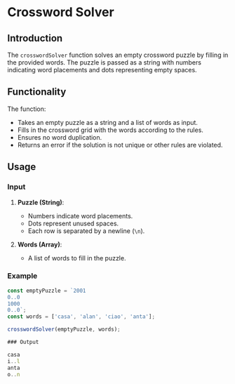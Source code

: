 # Crossword Solver

## Introduction
The `crosswordSolver` function solves an empty crossword puzzle by filling in the provided words. The puzzle is passed as a string with numbers indicating word placements and dots representing empty spaces.

## Functionality
The function:
- Takes an empty puzzle as a string and a list of words as input.
- Fills in the crossword grid with the words according to the rules.
- Ensures no word duplication.
- Returns an error if the solution is not unique or other rules are violated.

## Usage

### Input
1. **Puzzle (String)**: 
   - Numbers indicate word placements.
   - Dots represent unused spaces.
   - Each row is separated by a newline (`\n`).

2. **Words (Array)**: 
   - A list of words to fill in the puzzle.

### Example

```js
const emptyPuzzle = `2001
0..0
1000
0..0`;
const words = ['casa', 'alan', 'ciao', 'anta'];

crosswordSolver(emptyPuzzle, words);

### Output

casa
i..l
anta
o..n
